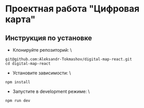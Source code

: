 # Проектная работа "Цифровая карта"
## Инструкция по установке
- Клонируйте репозиторий: \
```
git@github.com:Aleksandr-Tokmashov/digital-map-react.git
cd digital-map-react
```
- Установите зависимости: \
```
npm install
```
- Запустите в development режиме: \
```
npm run dev
```


